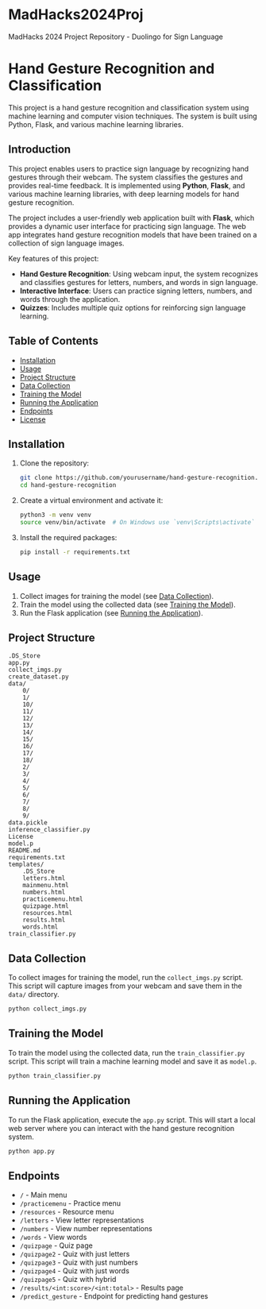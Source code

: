 # MadHacks2024Proj
MadHacks 2024 Project Repository - Duolingo for Sign Language


# Hand Gesture Recognition and Classification

This project is a hand gesture recognition and classification system using machine learning and computer vision techniques. The system is built using Python, Flask, and various machine learning libraries.

## Introduction

This project enables users to practice sign language by recognizing hand gestures through their webcam. The system classifies the gestures and provides real-time feedback. It is implemented using **Python**, **Flask**, and various machine learning libraries, with deep learning models for hand gesture recognition.

The project includes a user-friendly web application built with **Flask**, which provides a dynamic user interface for practicing sign language. The web app integrates hand gesture recognition models that have been trained on a collection of sign language images.

Key features of this project:
- **Hand Gesture Recognition**: Using webcam input, the system recognizes and classifies gestures for letters, numbers, and words in sign language.
- **Interactive Interface**: Users can practice signing letters, numbers, and words through the application.
- **Quizzes**: Includes multiple quiz options for reinforcing sign language learning.


## Table of Contents

- [Installation](#installation)
- [Usage](#usage)
- [Project Structure](#project-structure)
- [Data Collection](#data-collection)
- [Training the Model](#training-the-model)
- [Running the Application](#running-the-application)
- [Endpoints](#endpoints)
- [License](#license)

## Installation

1. Clone the repository:
    ```sh
    git clone https://github.com/yourusername/hand-gesture-recognition.git
    cd hand-gesture-recognition
    ```

2. Create a virtual environment and activate it:
    ```sh
    python3 -m venv venv
    source venv/bin/activate  # On Windows use `venv\Scripts\activate`
    ```

3. Install the required packages:
    ```sh
    pip install -r requirements.txt
    ```

## Usage

1. Collect images for training the model (see [Data Collection](#data-collection)).
2. Train the model using the collected data (see [Training the Model](#training-the-model)).
3. Run the Flask application (see [Running the Application](#running-the-application)).

## Project Structure

```
.DS_Store
app.py
collect_imgs.py
create_dataset.py
data/
    0/
    1/
    10/
    11/
    12/
    13/
    14/
    15/
    16/
    17/
    18/
    2/
    3/
    4/
    5/
    6/
    7/
    8/
    9/
data.pickle
inference_classifier.py
License
model.p
README.md
requirements.txt
templates/
    .DS_Store
    letters.html
    mainmenu.html
    numbers.html
    practicemenu.html
    quizpage.html
    resources.html
    results.html
    words.html
train_classifier.py
```

## Data Collection

To collect images for training the model, run the `collect_imgs.py` script. This script will capture images from your webcam and save them in the `data/` directory.

```sh
python collect_imgs.py
```

## Training the Model

To train the model using the collected data, run the `train_classifier.py` script. This script will train a machine learning model and save it as `model.p`.

```sh
python train_classifier.py
```

## Running the Application

To run the Flask application, execute the `app.py` script. This will start a local web server where you can interact with the hand gesture recognition system.

```sh
python app.py
```

## Endpoints

- `/` - Main menu
- `/practicemenu` - Practice menu
- `/resources` - Resource menu
- `/letters` - View letter representations
- `/numbers` - View number representations
- `/words` - View words
- `/quizpage` - Quiz page
- `/quizpage2` - Quiz with just letters
- `/quizpage3` - Quiz with just numbers
- `/quizpage4` - Quiz with just words
- `/quizpage5` - Quiz with hybrid
- `/results/<int:score>/<int:total>` - Results page
- `/predict_gesture` - Endpoint for predicting hand gestures
